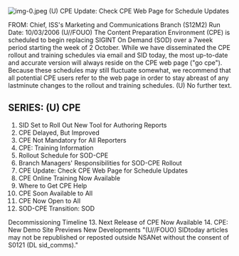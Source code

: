 ![img-0.jpeg](img-0.jpeg)
(U) CPE Update: Check CPE Web Page for Schedule Updates

FROM:
Chief, ISS's Marketing and Communications Branch (S12M2)
Run Date: 10/03/2006
(U//FOUO) The Content Preparation Environment (CPE) is scheduled to begin replacing SIGINT On Demand (SOD) over a 7week period starting the week of 2 October. While we have disseminated the CPE rollout and training schedules via email and SID today, the most up-to-date and accurate version will always reside on the CPE web page ("go cpe"). Because these schedules may still fluctuate somewhat, we recommend that all potential CPE users refer to the web page in order to stay abreast of any lastminute changes to the rollout and training schedules.
(U) No further text.

## SERIES: (U) CPE

1. SID Set to Roll Out New Tool for Authoring Reports
2. CPE Delayed, But Improved
3. CPE Not Mandatory for All Reporters
4. CPE: Training Information
5. Rollout Schedule for SOD-CPE
6. Branch Managers' Responsibilities for SOD-CPE Rollout
7. CPE Update: Check CPE Web Page for Schedule Updates
8. CPE Online Training Now Available
9. Where to Get CPE Help
10. CPE Soon Available to All
11. CPE Now Open to All
12. SOD-CPE Transition: SOD

Decommissioning Timeline
13. Next Release of CPE Now Available
14. CPE: New Demo Site Previews New Developments
"(U//FOUO) SIDtoday articles may not be republished or reposted outside NSANet without the consent of S0121 (DL sid_comms)."
